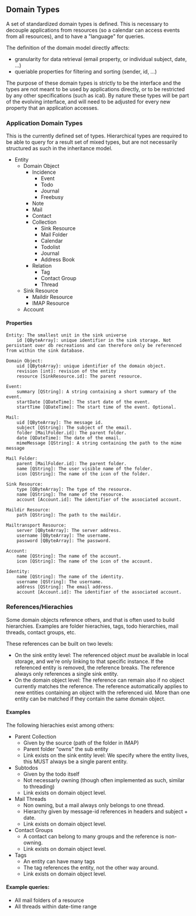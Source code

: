 ## Domain Types
A set of standardized domain types is defined. This is necessary to decouple applications from resources (so a calendar can access events from all resources), and to have a "language" for queries.

The definition of the domain model directly affects:

* granularity for data retrieval (email property, or individual subject, date, ...)
* queriable properties for filtering and sorting (sender, id, ...)

The purpose of these domain types is strictly to be the interface and the types are not meant to be used by applications directly, or to be restricted by any other specifications (such as ical). By nature these types will be part of the evolving interface, and will need to be adjusted for every new property that an application accesses.

### Application Domain Types
This is the currently defined set of types. Hierarchical types are required to be able to query for a result set of mixed types, but are not necessarily structured as such in the inheritance model.

* Entity
    * Domain Object
        * Incidence
            * Event
            * Todo
            * Journal
            * Freebusy
        * Note
        * Mail
        * Contact
        * Collection
            * Sink Resource
            * Mail Folder
            * Calendar
            * Todolist
            * Journal
            * Address Book
        * Relation
            * Tag
            * Contact Group
            * Thread
    * Sink Resource
        * Maildir Resource
        * IMAP Resource
    * Account

#### Properties
```no-highlight
Entity: The smallest unit in the sink universe
    id [QByteArray]: unique identifier in the sink storage. Not persistant over db recreations and can therefore only be referenced from within the sink database.
```
```no-highlight
Domain Object:
    uid [QByteArray}: unique identifier of the domain object.
    revision [int]: revision of the entity
    resource [SinkResource.id]: The parent resource.
```
```no-highlight
Event:
    summary [QString]: A string containing a short summary of the event.
    startDate [QDateTime]: The start date of the event.
    startTime [QDateTime]: The start time of the event. Optional.
```
```no-highlight
Mail:
    uid [QByteArray]: The message id.
    subject [QString]: The subject of the email.
    folder [MailFolder.id]: The parent folder.
    date [QDateTime]: The date of the email.
    mimeMessage [QString]: A string containing the path to the mime message
```
```no-highlight
Mail Folder:
    parent [MailFolder.id]: The parent folder.
    name [QString]: The user visible name of the folder.
    icon [QString]: The name of the icon of the folder.
```
```no-highlight
Sink Resource:
    type [QByteArray]: The type of the resource.
    name [QString]: The name of the resource.
    account [Account.id]: The identifier of the associated account.
```
```no-highlight
Maildir Resource:
    path [QString]: The path to the maildir.
```
```no-highlight
Mailtransport Resource:
    server [QByteArray]: The server address.
    username [QByteArray]: The username.
    password [QByteArray]: The password.
```
```no-highlight
Account:
    name [QString]: The name of the account.
    icon [QString]: The name of the icon of the account.
```
```no-highlight
Identity:
    name [QString]: The name of the identity.
    username [QString]: The username.
    address [QString]: The email address.
    account [Account.id]: The identifier of the associated account.
```

### References/Hierachies
Some domain objects reference others, and that is often used to build hierarchies.
Examples are folder hierachies, tags, todo hierarchies, mail threads, contact groups, etc.

These references can be built on two levels:
* On the sink entity level: The referenced object *must* be available in local storage, and we're only linking to that specific instance. If the referenced entity is removed, the reference breaks. The reference always only references a single sink entity.
* On the domain object level: The reference can remain also if no object currently matches the reference. The reference automatically applies to new entities containing an object with the referenced uid. More than one entity can be matched if they contain the same domain object.

#### Examples
The following hierachies exist among others:

* Parent Collection
    * Given by the source (path of the folder in IMAP)
    * Parent folder "owns" the sub entity
    * Link exists on the sink entity level: We specify where the entity lives, this MUST always be a single parent entity.
* Subtodos
    * Given by the todo itself
    * Not necessarly owning (though often implemented as such, similar to threading)
    * Link exists on domain object level.
* Mail Threads
    * Non owning, but a mail always only belongs to one thread.
    * Hierarchy given by message-id references in headers and subject + date.
    * Link exists on domain object level.
* Contact Groups
    * A contact can belong to many groups and the reference is non-owning.
    * Link exists on domain object level.
* Tags
    * An entity can have many tags
    * The tag references the entity, not the other way around.
    * Link exists on domain object level.

#### Example queries:
* All mail folders of a resource
* All threads within date-time range
